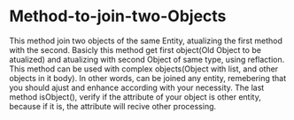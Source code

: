 # Method-to-join-two-Objects
This method join two objects of the same Entity, atualizing the first method with the second.
Basicly this method get first object(Old Object to be atualized) and atualizing with second Object of same type, using reflaction.
This method can be used with complex objects(Object with list, and other objects in it body).
In other words, can be joined any entity, remebering that you should ajust and enhance according with your necessity. 
The last method isObject(), verify if the attribute of your object is other entity, because if it is, the attribute will recive other processing.

